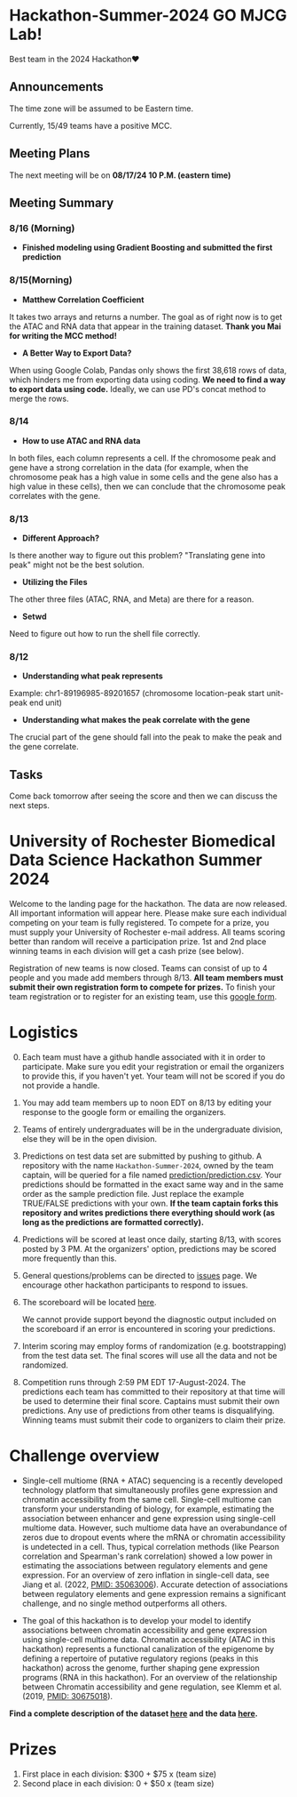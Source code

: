 # Hackathon-Summer-2024 GO MJCG Lab!
Best team in the 2024 Hackathon❤️
## Announcements
The time zone will be assumed to be Eastern time.

Currently, 15/49 teams have a positive MCC.

## Meeting Plans
The next meeting will be on **08/17/24 10 P.M. (eastern time)**
## Meeting Summary
### 8/16 (Morning)
* **Finished modeling using Gradient Boosting and submitted the first prediction**
### 8/15(Morning)
* **Matthew Correlation Coefficient**

It takes two arrays and returns a number. The goal as of right now is to get the ATAC and RNA data that appear in the training dataset. **Thank you Mai for writing the MCC method!**

* **A Better Way to Export Data?**

When using Google Colab, Pandas only shows the first 38,618 rows of data, which hinders me from exporting data using coding. **We need to find a way to export data using code.**
Ideally, we can use PD's concat method to merge the rows.
### 8/14
* **How to use ATAC and RNA data**

In both files, each column represents a cell. If the chromosome peak and gene have a strong correlation in the data (for example, when the chromosome peak has a high value in some cells and the gene also has a high value in these cells), then we can conclude that the chromosome peak correlates with the gene.
### 8/13
* **Different Approach?**

Is there another way to figure out this problem? "Translating gene into peak" might not be the best solution.
* **Utilizing the Files**

The other three files (ATAC, RNA, and Meta) are there for a reason.

* **Setwd**

Need to figure out how to run the shell file correctly.
### 8/12
* **Understanding what peak represents**

Example: chr1-89196985-89201657 (chromosome location-peak start unit-peak end unit)
* **Understanding what makes the peak correlate with the gene**

The crucial part of the gene should fall into the peak to make the peak and the gene correlate.
## Tasks
Come back tomorrow after seeing the score and then we can discuss the next steps. 

# University of Rochester Biomedical Data Science Hackathon Summer 2024
Welcome to the landing page for the hackathon. The data are now released. All important information will appear here. Please make sure each individual competing on your team is fully registered. To compete for a prize, you must supply your University of Rochester e-mail address. All teams scoring better than random will receive a participation prize. 1st and 2nd place winning teams in each division will get a cash prize (see below).

Registration of new teams is now closed.  Teams can consist of up to 4 people and you made add members through 8/13. **All team members must submit their own registration form to compete for prizes.** To finish your team registration or to register for an existing team, use this [google form](https://forms.gle/xVYZeegK4hSVtm3F8). 


# Logistics

0.   Each team must have a github handle associated with it in order to participate.  Make sure you edit your registration or email the organizers to provide this, if you haven't yet. Your team will not be scored if you do not provide a handle.
1.   You may add team members up
to noon EDT on 8/13 by editing your response to the google form or emailing the organizers.
2.  Teams of entirely undergraduates will be in the undergraduate
division, else they will be in the open division.
3.  Predictions on test data set are submitted by pushing to
    github.  A repository with the name `Hackathon-Summer-2024`,
    owned by the team captain, will
    be queried for a file named [prediction/prediction.csv](prediction/prediction.csv). Your predictions should be formatted in the exact same way and in the same order as the sample prediction file. Just replace the example TRUE/FALSE predictions with your own.  **If the team captain forks this
    repository and writes predictions there everything should work
    (as long as the predictions are formatted correctly).** 
2.  Predictions will be scored at least once daily, starting 8/13, with
    scores posted by 3 PM.  At
    the organizers' option, predictions may be scored more frequently
    than this.
2.  General questions/problems can be directed to [issues](https://github.com/Rochester-Biomedical-DS/Hackathon-Summer-2024/issues) page.  We encourage other hackathon participants to respond to issues.
3.  The scoreboard will be located
    [here](Leaderboard.Hackathon.2024.md).
   
    We  cannot provide support
    beyond the diagnostic output included on the scoreboard if an error is
    encountered in scoring your predictions.
5.  Interim scoring may employ forms of randomization (e.g. bootstrapping) from the test data set.  The final scores will use all the data and not be randomized.
4.  Competition runs through 2:59 PM EDT 17-August-2024.  The predictions each team has committed to their repository at that time will be used to determine their final score. Captains must submit their own predictions. Any use of predictions from other teams is disqualifying. Winning teams must submit their code to organizers to claim their prize.

# Challenge overview
- Single-cell multiome (RNA + ATAC) sequencing is a recently developed technology platform that simultaneously profiles gene expression and chromatin accessibility from the same cell. Single-cell multiome can transform your understanding of biology, for example, estimating the association between enhancer and gene expression using single-cell multiome data. However, such multiome data have an overabundance of zeros due to dropout events where the mRNA or chromatin accessibility is undetected in a cell. Thus, typical correlation methods (like Pearson correlation and Spearman's rank correlation) showed a low power in estimating the associations between regulatory elements and gene expression. For an overview of zero inflation in single-cell data, see Jiang et al. (2022, [PMID: 35063006](https://genomebiology.biomedcentral.com/articles/10.1186/s13059-022-02601-5)). Accurate detection of associations between regulatory elements and gene expression remains a significant challenge, and no single method outperforms all others.

- The goal of this hackathon is to develop your model to identify associations between chromatin accessibility and gene expression using single-cell multiome data. Chromatin accessibility (ATAC in this hackathon) represents a functional canalization of the epigenome by defining a repertoire of putative regulatory regions (peaks in this hackathon) across the genome, further shaping gene expression programs (RNA in this hackathon). For an overview of the relationship between Chromatin accessibility and gene regulation, see Klemm et al. (2019, [PMID: 30675018](https://www.nature.com/articles/s41576-018-0089-8)).

**Find a complete description of the dataset [here](Data.Description.md) and the data [here](/data).**

# Prizes
   
1.  First place in each division: $300 + $75 x (team size)
2.  Second place in each division: 0 + $50 x (team size)
  

